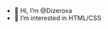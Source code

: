 - 👋 Hi, I’m @Dizeroxa
- 👀 I’m interested in HTML/CSS


<!---
Dizeroxa/Dizeroxa is a ✨ special ✨ repository because its `README.md` (this file) appears on your GitHub profile.
You can click the Preview link to take a look at your changes.
--->
